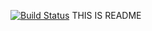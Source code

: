 [![Build Status](https://travis-ci.org/ShijieFan/Travis.svg?branch=master)](https://travis-ci.org/ShijieFan/Travis)
THIS IS README

